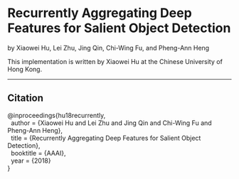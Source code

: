 # Recurrently Aggregating Deep Features for Salient Object Detection

by Xiaowei Hu, Lei Zhu, Jing Qin, Chi-Wing Fu, and Pheng-Ann Heng

This implementation is written by Xiaowei Hu at the Chinese University of Hong Kong.

***

## Citation
@inproceedings{hu18recurrently,   
&nbsp; author = {Xiaowei Hu and Lei Zhu and Jing Qin and Chi-Wing Fu and Pheng-Ann Heng},    
&nbsp; title = {Recurrently Aggregating Deep Features for Salient Object Detection},    
&nbsp; booktitle = {AAAI},    
&nbsp; year  = {2018}    
}
